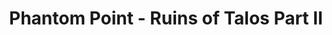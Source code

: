 ---
mission_id: phantom
editorsChoice:
title: "Phantom Point - Ruins of Talos Part II"
authors: 
    - "John Johnson"
date:
filename: "phantom.zip"
description: "Marek Sunrider is searching for the whereabouts of his parents, once though killed in the Jedi extermination. He has found clues about the existence of an old Jedi camp near a former Old Republic cloning center known as Phantom Point, now run by the Empire. Surviving will take all Marek's skill and knowlege of Imperial tactics."
cover: 
levelReplaced:	SECBASE
difficulty: yes
bm:	yes
fme: yes
wax: yes
three_do: yes
voc: yes
gmd: no
vue: no
lfd: yes
base: "New level from scratch" 
editors: "WDFUSE 2.00"

---